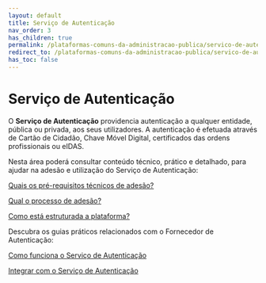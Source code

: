 ```yaml
---
layout: default
title: Serviço de Autenticação
nav_order: 3
has_children: true
permalink: /plataformas-comuns-da-administracao-publica/servico-de-autenticacao
redirect_to: /plataformas-comuns-da-administracao-publica/servico-de-autenticacao
has_toc: false
---
```




# Serviço de Autenticação

O **Serviço de Autenticação** providencia autenticação a qualquer entidade, pública ou privada, aos seus utilizadores. A autenticação é efetuada através de Cartão de Cidadão, Chave Móvel Digital, certificados das ordens profissionais ou eIDAS.

Nesta área poderá consultar conteúdo técnico, prático e detalhado, para ajudar na adesão e utilização do Serviço de Autenticação:

<a href="https://github.com/williamsartijose2023/GuiasMosaico/blob/main/plataformas-comuns-da-administracao-publica/servico-de-autenticacao/quais-os-pre-requisitos-tecnicos-de-adesao.md">Quais os pré-requisitos técnicos de adesão?</a><br>


<a href="../../plataformas-comuns-da-administracao-publica/servico-de-autenticacao/qual-o-processo-de-adesao">Qual o processo de adesão?</a><br>

<a href="../../plataformas-comuns-da-administracao-publica/servico-de-autenticacao/como-esta-estruturada-a-plataforma">Como está estruturada a plataforma?</a><br>

Descubra os guias práticos relacionados com o Fornecedor de Autenticação:

<a href="../../guias-praticos/como-funciona-o-servico-de-autenticacao/">Como funciona o Serviço de Autenticação</a><br>

<a href="../../guias-praticos/integrar-com-o-servico-de-autenticao/">Integrar com o Serviço de Autenticação</a>


